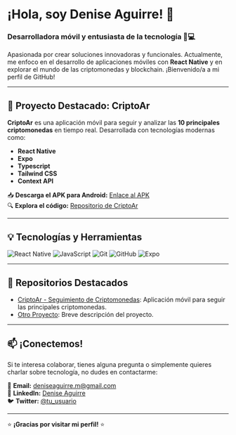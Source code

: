# ¡Hola, soy Denise Aguirre! 👋

### Desarrolladora móvil y entusiasta de la tecnología 📱💻

Apasionada por crear soluciones innovadoras y funcionales. Actualmente, me enfoco en el desarrollo de aplicaciones móviles con **React Native** y en explorar el mundo de las criptomonedas y blockchain. ¡Bienvenido/a a mi perfil de GitHub!

---

## 🚀 Proyecto Destacado: **CriptoAr**

**CriptoAr** es una aplicación móvil para seguir y analizar las **10 principales criptomonedas** en tiempo real. Desarrollada con tecnologías modernas como:

- **React Native**
- **Expo**
- **Typescript**
- **Tailwind CSS**
- **Context API**

📥 **Descarga el APK para Android:** [Enlace al APK](https://drive.google.com/file/d/1GiaJ-u0Txki5JNIM0hFQnVqPqy7zB-Nx/view?usp=sharing)  
🔍 **Explora el código:** [Repositorio de CriptoAr](https://github.com/DeniseAguirre/criptoar)

---

## 💡 Tecnologías y Herramientas

![React Native](https://img.shields.io/badge/React_Native-61DAFB?style=for-the-badge&logo=react&logoColor=white)
![JavaScript](https://img.shields.io/badge/JavaScript-F7DF1E?style=for-the-badge&logo=javascript&logoColor=black)
![Git](https://img.shields.io/badge/Git-E44C30?style=for-the-badge&logo=git&logoColor=white)
![GitHub](https://img.shields.io/badge/GitHub-181717?style=for-the-badge&logo=github&logoColor=white)
![Expo](https://img.shields.io/badge/Expo-000020?style=for-the-badge&logo=expo&logoColor=white)

---

## 📂 Repositorios Destacados

- [CriptoAr - Seguimiento de Criptomonedas](https://github.com/DeniseAguirre/criptoar): Aplicación móvil para seguir las principales criptomonedas.
- [Otro Proyecto](#): Breve descripción del proyecto.

---

## 📫 ¡Conectemos!

Si te interesa colaborar, tienes alguna pregunta o simplemente quieres charlar sobre tecnología, no dudes en contactarme:

📧 **Email:** deniseaguirre.m@gmail.com  
💼 **LinkedIn:** [Denise Aguirre](#)  
🐦 **Twitter:** [@tu_usuario](#)  

---

⭐ **¡Gracias por visitar mi perfil!** ⭐  
